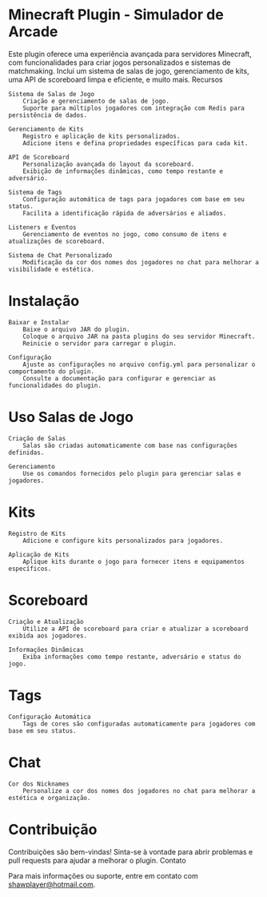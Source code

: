 # Minecraft Plugin - Simulador de Arcade

Este plugin oferece uma experiência avançada para servidores Minecraft, com funcionalidades para criar jogos personalizados e sistemas de matchmaking. Inclui um sistema de salas de jogo, gerenciamento de kits, uma API de scoreboard limpa e eficiente, e muito mais.
Recursos

    Sistema de Salas de Jogo
        Criação e gerenciamento de salas de jogo.
        Suporte para múltiplos jogadores com integração com Redis para persistência de dados.

    Gerenciamento de Kits
        Registro e aplicação de kits personalizados.
        Adicione itens e defina propriedades específicas para cada kit.

    API de Scoreboard
        Personalização avançada do layout da scoreboard.
        Exibição de informações dinâmicas, como tempo restante e adversário.

    Sistema de Tags
        Configuração automática de tags para jogadores com base em seu status.
        Facilita a identificação rápida de adversários e aliados.

    Listeners e Eventos
        Gerenciamento de eventos no jogo, como consumo de itens e atualizações de scoreboard.

    Sistema de Chat Personalizado
        Modificação da cor dos nomes dos jogadores no chat para melhorar a visibilidade e estética.

# Instalação

    Baixar e Instalar
        Baixe o arquivo JAR do plugin.
        Coloque o arquivo JAR na pasta plugins do seu servidor Minecraft.
        Reinicie o servidor para carregar o plugin.

    Configuração
        Ajuste as configurações no arquivo config.yml para personalizar o comportamento do plugin.
        Consulte a documentação para configurar e gerenciar as funcionalidades do plugin.

# Uso Salas de Jogo

    Criação de Salas
        Salas são criadas automaticamente com base nas configurações definidas.

    Gerenciamento
        Use os comandos fornecidos pelo plugin para gerenciar salas e jogadores.

# Kits

    Registro de Kits
        Adicione e configure kits personalizados para jogadores.

    Aplicação de Kits
        Aplique kits durante o jogo para fornecer itens e equipamentos específicos.

# Scoreboard

    Criação e Atualização
        Utilize a API de scoreboard para criar e atualizar a scoreboard exibida aos jogadores.

    Informações Dinâmicas
        Exiba informações como tempo restante, adversário e status do jogo.

# Tags

    Configuração Automática
        Tags de cores são configuradas automaticamente para jogadores com base em seu status.

# Chat

    Cor dos Nicknames
        Personalize a cor dos nomes dos jogadores no chat para melhorar a estética e organização.

# Contribuição

Contribuições são bem-vindas! Sinta-se à vontade para abrir problemas e pull requests para ajudar a melhorar o plugin.
Contato

Para mais informações ou suporte, entre em contato com shawplayer@hotmail.com.